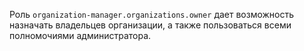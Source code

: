 Роль `organization-manager.organizations.owner` дает возможность назначать владельцев организации, а также пользоваться всеми полномочиями администратора.